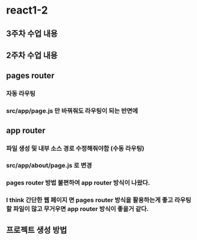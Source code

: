 # react1-2
## 3주차 수업 내용

## 2주차 수업 내용
## pages router 
### 자동 라우팅 
### src/app/page.js 만 바꿔줘도 라우팅이 되는 반면에 

## app router
### 파일 생성 및 내부 소스 경로 수정해줘야함 (수동 라우팅)
### src/app/about/page.js 로 변경

### pages router 방법 불편하여 app router 방식이 나왔다.

### I think 간단한 웹 페이지 면  pages router 방식을 활용하는게 좋고 라우팅할 파일이 많고 무거우면 app router 방식이 좋을거 같다.

## 프로젝트 생성 방법 



